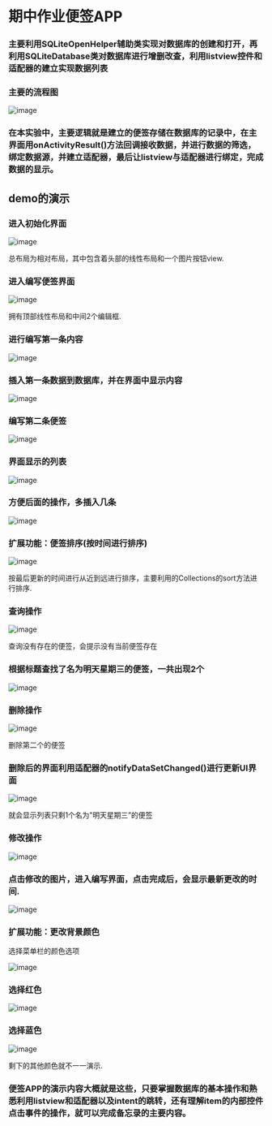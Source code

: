  
#  期中作业便签APP
### 主要利用SQLiteOpenHelper辅助类实现对数据库的创建和打开，再利用SQLiteDatabase类对数据库进行增删改查，利用listview控件和适配器的建立实现数据列表

### 主要的流程图

![image](https://raw.githubusercontent.com/tj5890063/Note_APP/master/app/src/main/res/drawable-v24/%E4%B8%BB%E8%A6%81%E6%B5%81%E7%A8%8B%E5%9B%BE.png)

### 在本实验中，主要逻辑就是建立的便签存储在数据库的记录中，在主界面用onActivityResult()方法回调接收数据，并进行数据的筛选，绑定数据源，并建立适配器，最后让listview与适配器进行绑定，完成数据的显示。
 
## demo的演示
### 进入初始化界面
 ![image](https://raw.githubusercontent.com/tj5890063/Note_APP/master/app/src/main/res/drawable-v24/%E7%95%8C%E9%9D%A2%E6%88%AA%E5%9B%BE1.png)
 
 总布局为相对布局，其中包含着头部的线性布局和一个图片按钮view.
 
 ### 进入编写便签界面
 ![image](https://raw.githubusercontent.com/tj5890063/Note_APP/master/app/src/main/res/drawable-v24/%E7%BC%96%E5%86%99%E4%BE%BF%E7%AD%BE%E6%88%AA%E5%9B%BE.png)
 
 拥有顶部线性布局和中间2个编辑框.
 
 ### 进行编写第一条内容
 ![image](https://raw.githubusercontent.com/tj5890063/Note_APP/master/app/src/main/res/drawable-v24/%E7%AC%AC%E4%BA%8C%E6%9D%A1.png)
 
### 插入第一条数据到数据库，并在界面中显示内容
![image](https://raw.githubusercontent.com/tj5890063/Note_APP/master/app/src/main/res/drawable-v24/%E7%AC%AC%E4%B8%80%E6%9D%A1%E5%AE%8C%E6%88%90%E7%9A%84%E7%95%8C%E9%9D%A2.png)

### 编写第二条便签
![image](https://raw.githubusercontent.com/tj5890063/Note_APP/master/app/src/main/res/drawable-v24/%E7%AC%AC%E4%BA%8C%E6%9D%A1.png)

### 界面显示的列表
![image](https://raw.githubusercontent.com/tj5890063/Note_APP/master/app/src/main/res/drawable-v24/%E7%AC%AC%E4%BA%8C%E6%9D%A1%E5%AE%8C%E6%88%90.png)

### 方便后面的操作，多插入几条
![image](https://raw.githubusercontent.com/tj5890063/Note_APP/master/app/src/main/res/drawable-v24/%E5%A4%9A%E7%BC%96%E5%86%99%E5%87%A0%E6%9D%A1.png)

###  扩展功能：便签排序(按时间进行排序)
![image](https://raw.githubusercontent.com/tj5890063/Note_APP/master/app/src/main/res/drawable-v24/%E6%8C%89%E6%97%B6%E9%97%B4%E6%8E%92%E5%BA%8F.png)

 按最后更新的时间进行从近到远进行排序，主要利用的Collections的sort方法进行排序.

### 查询操作
![image](https://raw.githubusercontent.com/tj5890063/Note_APP/master/app/src/main/res/drawable-v24/%E6%9F%A5%E8%AF%A2.png)

查询没有存在的便签，会提示没有当前便签存在

### 根据标题查找了名为明天星期三的便签，一共出现2个
![image](https://raw.githubusercontent.com/tj5890063/Note_APP/master/app/src/main/res/drawable-v24/%E6%9F%A5%E8%AF%A2%E6%93%8D%E4%BD%9C.jpg)

### 删除操作
![image](https://raw.githubusercontent.com/tj5890063/Note_APP/master/app/src/main/res/drawable-v24/%E5%88%A0%E9%99%A4%E6%93%8D%E4%BD%9C.png)

删除第二个的便签

### 删除后的界面利用适配器的notifyDataSetChanged()进行更新UI界面
![image](https://raw.githubusercontent.com/tj5890063/Note_APP/master/app/src/main/res/drawable-v24/%E5%88%A0%E9%99%A4%E5%AE%8C%E6%88%90%E5%90%8E.png)

就会显示列表只剩1个名为"明天星期三”的便签
### 修改操作
![image](https://raw.githubusercontent.com/tj5890063/Note_APP/master/app/src/main/res/drawable-v24/%E4%BF%AE%E6%94%B9%E6%93%8D%E4%BD%9C.png)

### 点击修改的图片，进入编写界面，点击完成后，会显示最新更改的时间.
 ![image](https://raw.githubusercontent.com/tj5890063/Note_APP/master/app/src/main/res/drawable-v24/%E4%BF%AE%E6%94%B9%E5%90%8E.png)
 
### 扩展功能：更改背景颜色
选择菜单栏的颜色选项

![image](https://raw.githubusercontent.com/tj5890063/Note_APP/master/app/src/main/res/drawable-v24/%E9%A2%9C%E8%89%B2%E9%80%89%E6%8B%A9.png)
 
### 选择红色
 ![image](https://raw.githubusercontent.com/tj5890063/Note_APP/master/app/src/main/res/drawable-v24/%E7%BA%A2%E8%89%B2.png)
 
### 选择蓝色
 ![image](https://raw.githubusercontent.com/tj5890063/Note_APP/master/app/src/main/res/drawable-v24/%E8%93%9D%E8%89%B2.png)

剩下的其他颜色就不一一演示.

### 便签APP的演示内容大概就是这些，只要掌握数据库的基本操作和熟悉利用listview和适配器以及intent的跳转，还有理解item的内部控件点击事件的操作，就可以完成备忘录的主要内容。



 


